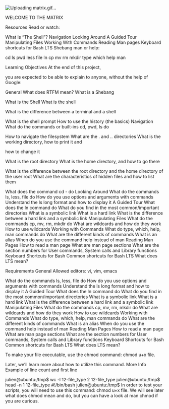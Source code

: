 ![Uploading matrix.gif…]()


WELCOME TO THE MATRIX

Resources
Read or watch:

What Is “The Shell”? Navigation Looking Around A Guided Tour Manipulating Files Working With Commands Reading Man pages Keyboard shortcuts for Bash LTS Shebang man or help:

cd ls pwd less file ln cp mv rm mkdir type which help man

Learning Objectives At the end of this project,

you are expected to be able to explain to anyone, without the help of Google:

General What does RTFM mean? What is a Shebang

What is the Shell What is the shell

What is the difference between a terminal and a shell

What is the shell prompt How to use the history (the basics) Navigation What do the commands or built-ins cd, pwd, ls do

How to navigate the filesystem What are the . and .. directories What is the working directory, how to print it and

how to change it

What is the root directory
What is the home directory, and how to go there

What is the difference between the root directory and the home directory of the user root What are the characteristics of hidden files and how to list them

What does the command cd - do Looking Around What do the commands ls, less, file do How do you use options and arguments with commands Understand the ls long format and how to display it A Guided Tour What does the ln command do What do you find in the most common/important directories What is a symbolic link What is a hard link What is the difference between a hard link and a symbolic link Manipulating Files What do the commands cp, mv, rm, mkdir do What are wildcards and how do they work How to use wildcards Working with Commands What do type, which, help, man commands do What are the different kinds of commands What is an alias When do you use the command help instead of man Reading Man Pages How to read a man page What are man page sections What are the section numbers for User commands, System calls and Library functions Keyboard Shortcuts for Bash Common shortcuts for Bash LTS What does LTS mean?




Requirements General Allowed editors: vi, vim, emacs




What do the commands ls, less, file do How do you use options and arguments with commands Understand the ls long format and how to display it A Guided Tour What does the ln command do What do you find in the most common/important directories What is a symbolic link What is a hard link What is the difference between a hard link and a symbolic link Manipulating Files What do the commands cp, mv, rm, mkdir do What are wildcards and how do they work How to use wildcards Working with Commands What do type, which, help, man commands do What are the different kinds of commands What is an alias When do you use the command help instead of man Reading Man Pages How to read a man page What are man page sections What are the section numbers for User commands, System calls and Library functions Keyboard Shortcuts for Bash Common shortcuts for Bash LTS What does LTS mean?


To make your file executable, use the chmod command: chmod u+x file. 

Later, we’ll learn more about how to utilize this command. More Info Example of line count and first line

julien@ubuntu:/tmp$ wc -l 12-file_type 2 12-file_type julien@ubuntu:/tmp$ head -n 1 12-file_type #!/bin/bash julien@ubuntu:/tmp$ In order to test your scripts, you will need to use this command: chmod u+x file. We will see later what does chmod mean and do, but you can have a look at man chmod if you are curious.


